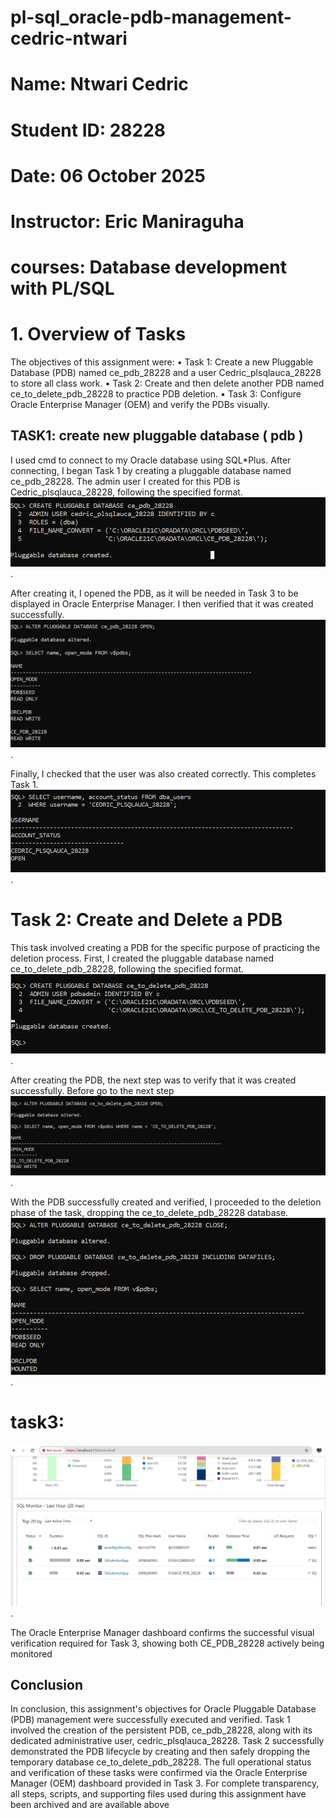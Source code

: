 # pl-sql_oracle-pdb-management-cedric-ntwari
# Name: Ntwari Cedric 
# Student ID: 28228 
# Date: 06 October 2025  
# Instructor: Eric Maniraguha 
# courses: Database development with PL/SQL  

# 1. Overview of Tasks 

The objectives of this assignment were: 
• Task 1: Create a new Pluggable Database (PDB) named ce_pdb_28228 and a user 
Cedric_plsqlauca_28228 to store all class work. 
• Task 2: Create and then delete another PDB named ce_to_delete_pdb_28228 to 
practice PDB deletion. 
• Task 3: Configure Oracle Enterprise Manager (OEM) and verify the PDBs visually.

## TASK1: create new pluggable database ( pdb  ) 
I used cmd to connect to my Oracle database using SQL*Plus. After connecting, I began Task 
1 by creating a pluggable database named ce_pdb_28228. The admin user I created for this 
PDB is Cedric_plsqlauca_28228, following the specified format. 
![database creation](https://github.com/ntwari-cedric/pl-sql_oracle-pdb-management-cedric-ntwari/blob/main/work%201%20(creat).png).

After creating it, I opened the PDB, as it will be needed in Task 3 to be displayed in Oracle 
Enterprise Manager. I then verified that it was created successfully. 
![check if is in](https://github.com/ntwari-cedric/pl-sql_oracle-pdb-management-cedric-ntwari/blob/main/work%201(see).png).

Finally, I checked that the user was also created correctly. This completes Task 1. 
![check if all clear](https://github.com/ntwari-cedric/pl-sql_oracle-pdb-management-cedric-ntwari/blob/main/work1%20(open).png).

# Task 2: Create and Delete a PDB 
This task involved creating a PDB for the specific purpose of practicing the deletion process. 
First, I created the pluggable database named ce_to_delete_pdb_28228, following the 
specified format.
![create pdb](https://github.com/ntwari-cedric/pl-sql_oracle-pdb-management-cedric-ntwari/blob/main/work2(create).png).

After creating the PDB, the next step was to verify that it was created successfully. Before 
go to the next step
![check pdb](https://github.com/ntwari-cedric/pl-sql_oracle-pdb-management-cedric-ntwari/blob/main/work2(%20check).png).

With the PDB successfully created and verified, I proceeded to the deletion phase of the 
task, dropping the ce_to_delete_pdb_28228 database. 
![delete pdb](https://github.com/ntwari-cedric/pl-sql_oracle-pdb-management-cedric-ntwari/blob/main/work2(delete).png).

# task3: 
![eml](https://github.com/ntwari-cedric/pl-sql_oracle-pdb-management-cedric-ntwari/blob/main/004%20og.png).

The Oracle Enterprise Manager dashboard confirms the successful visual verification 
required for Task 3, showing both CE_PDB_28228 actively being monitored

## Conclusion  
In conclusion, this assignment's objectives for Oracle Pluggable Database (PDB) management were 
successfully executed and verified. Task 1 involved the creation of the persistent PDB, 
ce_pdb_28228, along with its dedicated administrative user, cedric_plsqlauca_28228. Task 2 
successfully demonstrated the PDB lifecycle by creating and then safely dropping the temporary 
database ce_to_delete_pdb_28228. The full operational status and verification of these tasks 
were confirmed via the Oracle Enterprise Manager (OEM) dashboard provided in Task 3. For 
complete transparency, all steps, scripts, and supporting files used during this assignment have been 
archived and are available above 
